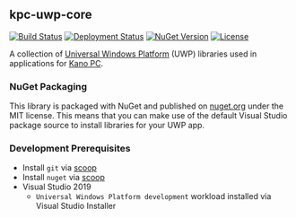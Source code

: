 ## kpc-uwp-core

[![Build Status](https://dev.azure.com/KanoComputing/Kano%20PC/_apis/build/status/KanoComputing.kpc-uwp-core?branchName=master)](https://dev.azure.com/KanoComputing/Kano%20PC/_apis/build/status/KanoComputing.kpc-uwp-core?branchName=master)
[![Deployment Status](https://vsrm.dev.azure.com/KanoComputing/_apis/public/Release/badge/7918f3eb-d68a-49f3-bccd-9ffe2f542c55/6/9)](https://dev.azure.com/KanoComputing/Kano%20PC/_release?definitionId=6&view=mine&_a=releases)
[![NuGet Version](https://img.shields.io/nuget/v/KanoComputing.KpcUwpCore.svg)](https://www.nuget.org/packages/KanoComputing.KpcUwpCore)
[![License](https://img.shields.io/github/license/KanoComputing/kpc-uwp-core)](https://github.com/KanoComputing/kpc-uwp-core/blob/master/LICENSE)

A collection of [Universal Windows Platform](https://docs.microsoft.com/en-us/windows/uwp/get-started/universal-application-platform-guide)
(UWP) libraries used in applications for [Kano PC](https://kano.me/uk/store/products/kano-pc).


### NuGet Packaging

This library is packaged with NuGet and published on [nuget.org](https://www.nuget.org/packages/KanoComputing.KpcUwpCore)
under the MIT license. This means that you can make use of the default
Visual Studio package source to install libraries for your UWP app.


### Development Prerequisites

 - Install `git` via [scoop](https://scoop.sh/)
 - Install `nuget` via [scoop](https://scoop.sh/)
 - Visual Studio 2019
   - `Universal Windows Platform development` workload installed via Visual Studio Installer
